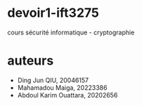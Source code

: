 # devoir1-ift3275
cours sécurité informatique - cryptographie

# auteurs

-    Ding Jun QIU, 20046157
-    Mahamadou Maiga, 20223386
-    Abdoul Karim Ouattara, 20202656